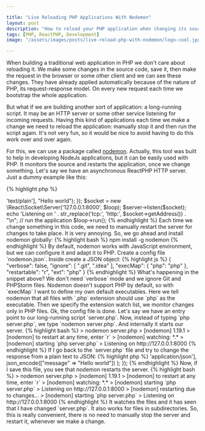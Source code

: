 ```yaml
---

title: "Live Reloading PHP Applications With Nodemon"
layout: post
description: "How to reload your PHP application when changing its source code"
tags: [PHP, ReactPHP, Development]
image: "/assets/images/posts/live-reload-php-with-nodemon/logo-cool.jpg" 

---
```


When building a traditional web application in PHP we don't care about reloading it. We make some changes in the source code, save it, then make the request in the browser or some other client and we can see these changes. They have already applied automatically because of the nature of PHP, its request-response model. On every new request each time we bootstrap the whole application.

But what if we are building another sort of application: a long-running script. It may be an HTTP server or some other service listening for incoming requests. Having this kind of applications each time we make a change we need to reload the application: manually stop it and then run the script again. It's not very fun, so it would be nice to avoid having to do this work over and over again.

For this, we can use a package called [nodemon](https://github.com/remy/nodemon). Actually, this tool was built to help in developing NodeJs applications, but it can be easily used with PHP. It monitors the source and restarts the application, once we change something. Let's say we have an asynchronous ReactPHP HTTP server. Just a dummy example like this:

{% highlight php %}
<?php

use React\Http\Server;
use React\Http\Response;
use React\EventLoop\Factory;
use Psr\Http\Message\ServerRequestInterface;

// init the event loop
$loop = Factory::create();

// set up the components
$server = new Server(function (ServerRequestInterface $request) {
    return new Response(200, ['Content-Type' => 'text/plain'],  "Hello world");
});

$socket = new \React\Socket\Server('127.0.0.1:8000', $loop);
$server->listen($socket);

echo 'Listening on ' . str_replace('tcp:', 'http:', $socket->getAddress()) . "\n";

// run the application
$loop->run();
{% endhighlight %}

Each time we change something in this code, we need to manually restart the server for changes to take place. It is very annoying. So, we go ahead and install nodemon globally:

{% highlight bash %}
npm install -g nodemon
{% endhighlight %}

By default, nodemon works with JavaScript environment, but we can configure it and adapt it to PHP. Create a config file `nodemon.json`. Inside create a JSON object:

{% highlight js %}
{
    "verbose": false,
    "ignore": [
        ".git",
        ".idea"
    ],
    "execMap": {
        "php": "php"
    },
    "restartable": "r",
    "ext": "php"
}
{% endhighlight %}

What's happening in the snippet above? We don't need `verbose` mode and we ignore Git and PHPStorm files. Nodemon doesn't support PHP by default, so with `execMap`
I want to define my own default executables. Here we tell nodemon that all files with `.php` extension should use `php` as the executable. Then we specify the extension watch list, we monitor changes only in PHP files. Ok, the config file is done. 

Let's say we have an entry point to our long-running script `server.php`. Now, instead of typing `php server.php`, we type `nodemon server.php`. And internally it starts our server. 

{% highlight bash %}
> nodemon server.php
> [nodemon] 1.19.1
> [nodemon] to restart at any time, enter `r`
> [nodemon] watching: *.*
> [nodemon] starting `php server.php`
> Listening on http://127.0.0.1:8000
{% endhighlight %}

If I go back to the `server.php` file and try to change the response from a plain text to JSON:

{% highlight php %}
<?php

// ...

$server = new Server(function (ServerRequestInterface $request) {
    return new Response(
        200, 
        ['Content-Type' => 'application/json'],  
        json_encode(["message" => "Hello world"])
    );
});

{% endhighlight %}

Now, if I save this file, you see that nodemon restarts the server.

{% highlight bash %}
> nodemon server.php
> [nodemon] 1.19.1
> [nodemon] to restart at any time, enter `r`
> [nodemon] watching: *.*
> [nodemon] starting `php server.php`
> Listening on http://127.0.0.1:8000
> [nodemon] restarting due to changes...
> [nodemon] starting `php server.php`
> Listening on http://127.0.0.1:8000

{% endhighlight %}

It watches the files and it has seen that I have changed `server.php`. It also works for files in subdirectories. So, this is really convenient, there is no need to manually stop the server and restart it, whenever we make a change.
